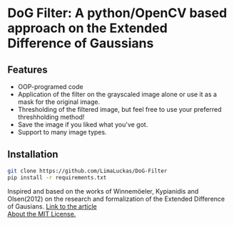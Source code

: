 # DoG Filter: A python/OpenCV based approach on the Extended Difference of Gaussians

## Features
- OOP-programed code
- Application of the filter on the grayscaled image alone or use it as a mask for the original image.
- Thresholding of the filtered image, but feel free to use your preferred threshholding method!
- Save the image if you liked what you've got.
- Support to many image types.

## Installation
```bash
git clone https://github.com/LimaLuckas/DoG-Filter
pip install -r requirements.txt 
```
Inspired and based on the works of Winnemöeler, Kypianidis and Olsen(2012) on the research and formalization of the Extended Difference of Gausians. [Link to the article](https://users.cs.northwestern.edu/~sco590/winnemoeller-cag2012.pdf)\
[About the MIT License.](https://choosealicense.com/licenses/mit/)
